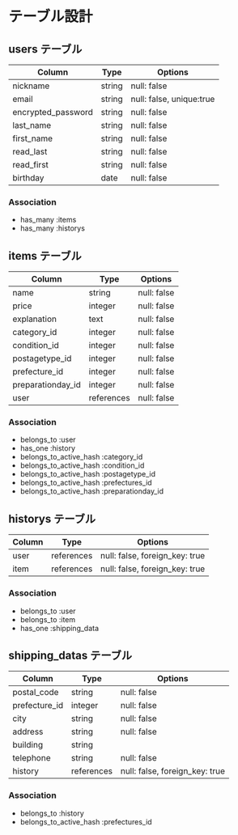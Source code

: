 # テーブル設計

## users テーブル

| Column             | Type    | Options                  |
| ------------------ | ------- | ------------------------ |
| nickname           | string  | null: false              |
| email              | string  | null: false, unique:true |
| encrypted_password | string  | null: false              |
| last_name          | string  | null: false              |
| first_name         | string  | null: false              |
| read_last          | string  | null: false              |
| read_first         | string  | null: false              |
| birthday           | date    | null: false              |

### Association

- has_many :items
- has_many :historys

## items テーブル

| Column             | Type       | Options     |
| ------------------ | ---------- | ----------- |
| name               | string     | null: false |
| price              | integer    | null: false |
| explanation        | text       | null: false |
| category_id        | integer    | null: false |
| condition_id       | integer    | null: false |
| postagetype_id     | integer    | null: false |
| prefecture_id      | integer    | null: false |
| preparationday_id  | integer    | null: false |
| user               | references | null: false |
 
### Association

- belongs_to :user
- has_one :history
- belongs_to_active_hash :category_id
- belongs_to_active_hash :condition_id
- belongs_to_active_hash :postagetype_id
- belongs_to_active_hash :prefectures_id
- belongs_to_active_hash :preparationday_id

## historys テーブル

| Column        | Type       | Options                        |
| ------------- | ---------- | ------------------------------ |
| user          | references | null: false, foreign_key: true |
| item          | references | null: false, foreign_key: true |

### Association

- belongs_to :user
- belongs_to :item
- has_one :shipping_data

## shipping_datas テーブル

| Column        | Type       | Options                        |
| ------------- | ---------- | ------------------------------ |
| postal_code   | string     | null: false                    |
| prefecture_id | integer    | null: false                    |
| city          | string     | null: false                    |
| address       | string     | null: false                    |
| building      | string     |                                |
| telephone     | string     | null: false                    |
| history       | references | null: false, foreign_key: true |

### Association

- belongs_to :history
- belongs_to_active_hash :prefectures_id